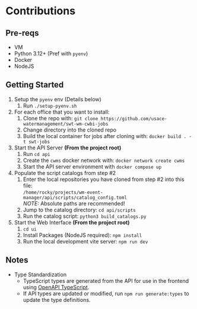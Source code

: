 # Contributions

## Pre-reqs
* VM 
* Python 3.12+ (Pref with `pyenv`)
* Docker 
* NodeJS 

## Getting Started

1. Setup the `pyenv` env (Details below)
    1. Run `./setup-pyenv.sh`
2. For each office that you want to install:
    1. Clone the repo with: `git clone https://github.com/usace-watermanagement/swt-wm-cwbi-jobs`
    2. Change directory into the cloned repo
    3. Build the local container for jobs after cloning with: `docker build . -t swt-jobs`
3. Start the API Server **(From the project root)**
    1. Run `cd api`
    2. Create the `cwms` docker network with: `docker network create cwms`
    2. Start the API server environment with `docker compose up`   
4. Populate the script catalogs from step #2
    1. Enter the local repositories you have cloned from step #2 into this file:   
    `/home/rocky/projects/wm-event-manager/api/scripts/catalog_config.toml`  
    *NOTE:* Absolute paths are recommended!
    2. Jump to the catalog directory: `cd api/scripts`
    3. Run the catalog script: `python3 build_catalogs.py`
5. Start the Web Interface **(From the project root)**
    1. `cd ui`
    2. Install Packages (NodeJS required): `npm install`
    3. Run the local development vite server: `npm run dev`

## Notes
* Type Standardization
  * TypeScript types are generated from the API for use in the frontend using [OpenAPI TypeScript](https://openapi-ts.dev/). 
  * If API types are updated or modified, run `npm run generate:types` to update the type definitions.